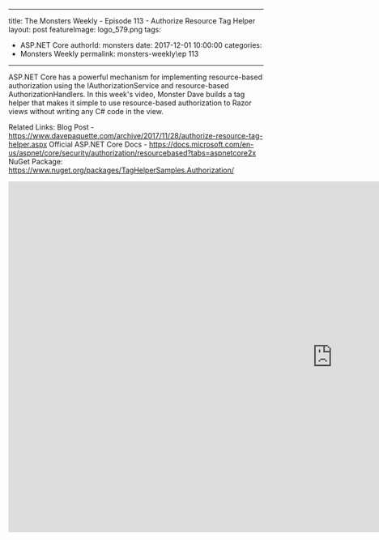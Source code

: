 
---
title: The Monsters Weekly - Episode  113 -  Authorize Resource Tag Helper
layout: post
featureImage: logo_579.png
tags: 
  - ASP.NET Core
authorId: monsters
date: 2017-12-01 10:00:00
categories:
  - Monsters Weekly
permalink: monsters-weekly\ep 113
---

ASP.NET Core has a powerful mechanism for implementing resource-based authorization using the IAuthorizationService and resource-based AuthorizationHandlers. In this week's video, Monster Dave builds a tag helper that makes it simple to use resource-based authorization to Razor views without writing any C# code in the view.

Related Links:
Blog Post - https://www.davepaquette.com/archive/2017/11/28/authorize-resource-tag-helper.aspx
Official ASP.NET Core Docs - https://docs.microsoft.com/en-us/aspnet/core/security/authorization/resourcebased?tabs=aspnetcore2x 
NuGet Package: https://www.nuget.org/packages/TagHelperSamples.Authorization/

<!--more-->
<iframe width="1280" height="693" src="https://www.youtube.com/embed/xaV9OrbdgiU" frameborder="0" allow="accelerometer; autoplay; encrypted-media; gyroscope; picture-in-picture" allowfullscreen></iframe>

